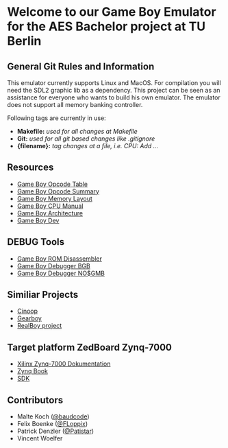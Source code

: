 # Welcome to our Game Boy Emulator for the AES Bachelor project at TU Berlin

## General Git Rules and Information

This emulator currently supports Linux and MacOS. For compilation you will need the SDL2 graphic lib as a dependency. This project can be seen as an assistance for everyone who wants to build his own emulator. The emulator does not support all memory banking controller.


Following tags are currently in use:
- __Makefile:__ *used for all changes at Makefile*
- __Git:__ *used for all git based changes like .gitignore*
- __{filename}:__ *tag changes at a file, i.e. CPU: Add ...*


## Resources
- [Game Boy Opcode Table](http://pastraiser.com/cpu/gameboy/gameboy_opcodes.html)
- [Game Boy Opcode Summary](http://gameboy.mongenel.com/dmg/opcodes.html)
- [Game Boy Memory Layout](http://gameboy.mongenel.com/dmg/asmmemmap.html)
- [Game Boy CPU Manual](http://marc.rawer.de/Gameboy/Docs/GBCPUman.pdf)
- [Game Boy Architecture](http://verhoeven272.nl/fruttenboel/Gameboy/index.html)
- [Game Boy Dev](http://gameboy.mongenel.com/asmschool.html)

## DEBUG Tools 
- [Game Boy ROM Disassembler](https://github.com/mmuszkow/gb-disasm)
- [Game Boy Debugger BGB](http://bgb.bircd.org/)
- [Game Boy Debugger NO$GMB](http://problemkaputt.de/gmb.htm)

## Similiar Projects 
- [Cinoop](https://github.com/CTurt/Cinoop)
- [Gearboy](https://github.com/drhelius/Gearboy)
- [RealBoy project](https://realboyemulator.wordpress.com/)

## Target platform ZedBoard Zynq-7000
- [Xilinx Zynq-7000 Dokumentation](http://www.xilinx.com/products/silicon-devices/soc/zynq-7000/index.htm)
- [Zynq Book](http://www.zynqbook.com)
- [SDK](http://www.wiki.xilinx.com/Zynq+2016.2+Release)

## Contributors
- Malte Koch ([@baudcode](https://github.com/baudcode/))
- Felix Boenke ([@FLoppix](https://github.com/FLoppix/))
- Patrick Denzler ([@Patistar](https://github.com/Patistar/))
- Vincent Woelfer

